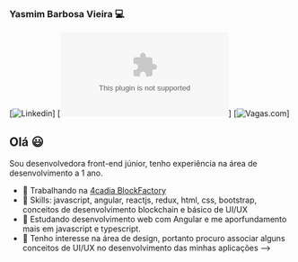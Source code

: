 ### Yasmim Barbosa Vieira 💻

[![Linkedin](https://www.linkedin.com/in/yasmim-barbosa/)] [![Gmail](yasmimv890@gmail.com)] [![Vagas.com](https://www.vagas.com.br/servicos/curriculo)]

## Olá 😃
Sou desenvolvedora front-end júnior, tenho experiência na área de desenvolvimento a 1 ano.
- 🔭 Trabalhando na  [4cadia BlockFactory](https://www.4cadia.com/)
- 🌱 Skills: javascript, angular, reactjs, redux, html, css, bootstrap, conceitos de desenvolvimento blockchain e básico de UI/UX
- 👯 Estudando desenvolvimento web com Angular e me aporfundamento mais em javascript e typescript.
- 🤔 Tenho interesse na área de design, portanto procuro associar alguns conceitos de UI/UX no desenvolvimento das minhas aplicações
-->
